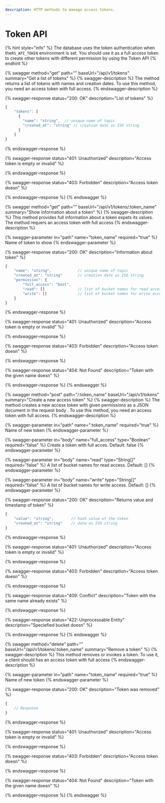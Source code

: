 ```yaml
---
description: HTTP methods to manage access tokens.
---
```


# Token API

{% hint style="info" %}
The database uses the token authentication when the`RS_API_TOKEN` environment is set. You should use it as a full access token to create other tokens with different permission by using the Token API
{% endhint %}

{% swagger method="get" path="" baseUrl="/api/v1/tokens" summary="Get a list of tokens" %}
{% swagger-description %}
The method returns a list of tokens with names and creation dates. To use this method, you need an access token with full access.
{% endswagger-description %}

{% swagger-response status="200: OK" description="List of tokens" %}
```javascript
{
    "tokens": [
      {
        "name": "string",  // unique name of topic
        "created_at": "string" // creation date as ISO string
      }
    ]
}
```
{% endswagger-response %}

{% swagger-response status="401: Unauthorized" description="Access token is empty or invalid" %}

{% endswagger-response %}

{% swagger-response status="403: Forbidden" description="Access token doesn" %}

{% endswagger-response %}
{% endswagger %}

{% swagger method="get" path="" baseUrl="/api/v1/tokens/:token_name" summary="Show information about a token" %}
{% swagger-description %}
This method provides full information about a token expets its values. The method requers an access token with full access
{% endswagger-description %}

{% swagger-parameter in="path" name="token_name" required="true" %}
Name of token to show
{% endswagger-parameter %}

{% swagger-response status="200: OK" description="Information about token" %}
```javascript
{
    "name": "stirng",            // unique name of topic
    "created_at": "string"       // creation date as ISO string
    "permission": {
        "full_access": "bool",
        "read": []               // list of bucket names for read access
        "write": []              // list of bucket names for write access
    }
}
```
{% endswagger-response %}

{% swagger-response status="401: Unauthorized" description="Access token is empty or invalid" %}

{% endswagger-response %}

{% swagger-response status="403: Forbidden" description="Access token doesn" %}

{% endswagger-response %}

{% swagger-response status="404: Not Found" description="Token with the given name doesn" %}

{% endswagger-response %}
{% endswagger %}

{% swagger method="post" path="/:token_name" baseUrl="/api/v1/tokens" summary="Create a new access token" %}
{% swagger-description %}
The method creates a new access token with given permissions as a JSON document in the request body . To use this method, you need an access token with full access.
{% endswagger-description %}

{% swagger-parameter in="path" name=":token_name" required="true" %}
Name of new token
{% endswagger-parameter %}

{% swagger-parameter in="body" name="full_access" type="Boolean" required="false" %}
Create a token with full acces. Default: false
{% endswagger-parameter %}

{% swagger-parameter in="body" name="read" type="String[]" required="false" %}
A list of bucket names for read access. Default: []
{% endswagger-parameter %}

{% swagger-parameter in="body" name="write" type="String[]" required="false" %}
A list of bucket names for write access. Default: []
{% endswagger-parameter %}

{% swagger-response status="200: OK" description="Returns value and timestamp of token" %}
```javascript
{
    "value": "string",        // hash value of the token
    "created_at": "string"    // date as ISO string
}
```
{% endswagger-response %}

{% swagger-response status="401: Unauthorized" description="Access token is empty or invalid" %}

{% endswagger-response %}

{% swagger-response status="403: Forbidden" description="Access token doesn" %}

{% endswagger-response %}

{% swagger-response status="409: Conflict" description="Token with the same name already exists" %}

{% endswagger-response %}

{% swagger-response status="422: Unprocessable Entity" description="Speciefied bucket doesn" %}

{% endswagger-response %}
{% endswagger %}

{% swagger method="delete" path="" baseUrl="/api/v1/tokens/:token_name" summary="Remove a  token" %}
{% swagger-description %}
This method removes or invokes a token. To use it, a client should has an access token with full access
{% endswagger-description %}

{% swagger-parameter in="path" name="token_name" required="true" %}
Name of new token
{% endswagger-parameter %}

{% swagger-response status="200: OK" description="Token was removed" %}
```javascript
{
    // Response
}
```
{% endswagger-response %}

{% swagger-response status="401: Unauthorized" description="Access token is empty or invalid" %}

{% endswagger-response %}

{% swagger-response status="403: Forbidden" description="Access token doesn" %}

{% endswagger-response %}

{% swagger-response status="404: Not Found" description="Token with the given name doesn" %}

{% endswagger-response %}
{% endswagger %}
